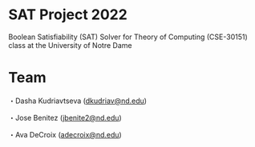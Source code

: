 # SAT Project 2022
Boolean Satisfiability (SAT) Solver for Theory of Computing (CSE-30151) class at the University of Notre Dame

# Team
・Dasha Kudriavtseva (dkudriav@nd.edu)

・Jose Benitez (jbenite2@nd.edu)

・Ava DeCroix (adecroix@nd.edu)
